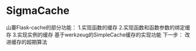 # SigmaCache
山寨Flask-cache的部分功能：
1.实现函数的缓存
2.实现函数和函数参数的绑定缓存
3.实现实例的缓存
基于werkzeug的SimpleCache缓存的实现功能
下一步：
改进缓存的超期算法
